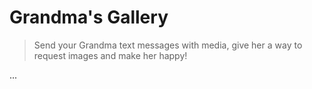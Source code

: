 # Grandma's Gallery

> Send your Grandma text messages with media, give her a way to request images and make her happy!

...
